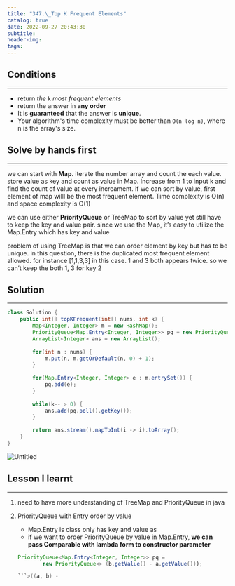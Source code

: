 ```yaml
---
title: "347.\_Top K Frequent Elements"
catalog: true
date: 2022-09-27 20:43:30
subtitle:
header-img:
tags:
---
```

## Conditions

---

- return *the* `k` *most frequent elements*
- return the answer in **any order**
- It is **guaranteed** that the answer is **unique**.
- Your algorithm's time complexity must be better than `O(n log n)`, where n is the array's size.

## Solve by hands first

---

we can start with **Map**. iterate the number array and count the each value. store value as key and count as value in Map. Increase from 1 to input k and find the count of value at every increament. if we can sort by value, first element of map willl be the most frequent element. Time complexity is O(n) and space complexity is O(1)

we can use either **PriorityQueue** or TreeMap to sort by value yet still have to keep the key and value pair. since we use the Map, it’s easy to utilize the Map.Entry which has key and value

problem of using TreeMap is that we can order element by key but has to be unique. in this question, there is the duplicated most frequent element allowed. for instance [1,1,3,3] in this case. 1 and 3 both appears twice. so we can’t keep the both 1, 3 for key 2

## Solution

---

```java
class Solution {
    public int[] topKFrequent(int[] nums, int k) {
        Map<Integer, Integer> m = new HashMap();
        PriorityQueue<Map.Entry<Integer, Integer>> pq = new PriorityQueue<>((a, b) -> (b.getValue() - a.getValue()));
        ArrayList<Integer> ans = new ArrayList();
        
        for(int n : nums) {
            m.put(n, m.getOrDefault(n, 0) + 1);
        }
        
        for(Map.Entry<Integer, Integer> e : m.entrySet()) {
            pq.add(e);
        }
        
        while(k-- > 0) {
            ans.add(pq.poll().getKey());
        }
        
        return ans.stream().mapToInt(i -> i).toArray();
    }
}
```

![Untitled](https://s3-us-west-2.amazonaws.com/secure.notion-static.com/18e4a223-0b22-4719-ac9d-7f60430fd9ba/Untitled.png)

## Lesson I learnt

---

1. need to have more understanding of TreeMap and PriorityQueue in java
2. PriorityQueue with Entry order by value
    - Map.Entry is class only has key and value as
    - if we want to order PriorityQueue by value in Map.Entry, **we can pass Comparable with lambda form to constructor parameter**
    
    ```java
    PriorityQueue<Map.Entry<Integer, Integer>> pq = 
    		new PriorityQueue<> (b.getValue() - a.getValue()));
    
    ```>((a, b) -
